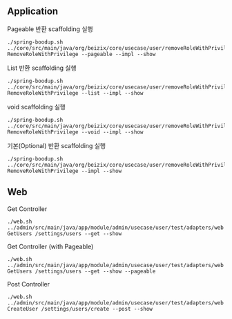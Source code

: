 ## Application

Pageable 반환 scaffolding 실행
```shell
./spring-boodup.sh ../core/src/main/java/org/beizix/core/usecase/user/removeRoleWithPrivilege RemoveRoleWithPrivilege --pageable --impl --show
```

List 반환 scaffolding 실행
```shell
./spring-boodup.sh ../core/src/main/java/org/beizix/core/usecase/user/removeRoleWithPrivilege RemoveRoleWithPrivilege --list --impl --show
```

void scaffolding 실행
```shell
./spring-boodup.sh ../core/src/main/java/org/beizix/core/usecase/user/removeRoleWithPrivilege RemoveRoleWithPrivilege --void --impl --show
```

기본(Optional) 반환 scaffolding 실행
```shell
./spring-boodup.sh ../core/src/main/java/org/beizix/core/usecase/user/removeRoleWithPrivilege RemoveRoleWithPrivilege --impl --show
```

## Web

Get Controller 
```shell
./web.sh ../admin/src/main/java/app/module/admin/usecase/user/test/adapters/web GetUsers /settings/users --get --show
```

Get Controller (with Pageable)
```shell
./web.sh ../admin/src/main/java/app/module/admin/usecase/user/test/adapters/web GetUsers /settings/users --get --show --pageable
```

Post Controller
```shell
./web.sh ../admin/src/main/java/app/module/admin/usecase/user/test/adapters/web CreateUser /settings/users/create --post --show
```